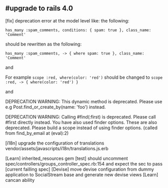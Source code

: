 #upgrade to rails 4.0
---------------------

[fix] deprecation error at the model level like:
the following:

    has_many :spam_comments, conditions: { spam: true }, class_name: 'Comment'

should be rewritten as the following:

    has_many :spam_comments, -> { where spam: true }, class_name: 'Comment'

and

For example `scope :red, where(color: 'red')` should be changed to `scope :red, -> { where(color: 'red') }`

and

DEPRECATION WARNING: This dynamic method is deprecated. Please use e.g Post.find_or_create_by(name: 'foo') instead.

DEPRECATION WARNING: Calling #find(:first) is deprecated. Please call #first directly instead. 
You have also used finder options. These are also deprecated. Please build a scope instead of using finder options.
(called from find_by_email at (eval):2)

[i18n] upgrade the configuration of translations vendor/assets/javascripts/i18n/translations.js.erb

[Learn] inherited_resources gem
[test] should uncomment spec/controllers/groups_controller_spec.rb:154 and expect the sec to pass
[current failling spec] 
[Devise] move devise configuration from dummy application to SocialStream base and generate new devise views
[Learn] cancan ability
